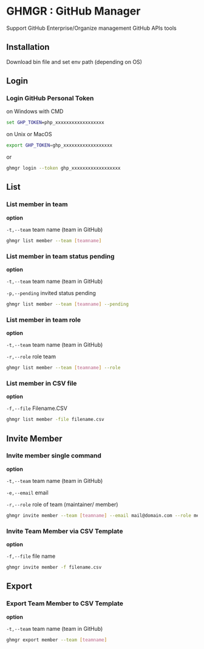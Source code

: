 # GHMGR : GitHub Manager
Support GitHub Enterprise/Organize management GitHub APIs tools 


## Installation

Download bin file and set env path (depending on OS)



## Login

### Login GitHub Personal Token

on Windows with CMD

```cmd
set GHP_TOKEN=php_xxxxxxxxxxxxxxxxxx
```

on Unix or MacOS

```bash
export GHP_TOKEN=ghp_xxxxxxxxxxxxxxxxxx
```

or 

```bash
ghmgr login --token ghp_xxxxxxxxxxxxxxxxxx
```



## List

### List member in team

**option**

```-t,--team``` team name (team in GitHub)

```bash
ghmgr list member --team [teamname]
```

### List member in team status pending

**option**

```-t,--team``` team name (team in GitHub)

```-p,--pending``` invited status pending


```bash
ghmgr list member --team [teamname] --pending
```

### List member in team role

**option**

```-t,--team``` team name (team in GitHub)

```-r,--role``` role team

```bash
ghmgr list member --team [teamname] --role
```

### List member in CSV file

**option**

```-f,--file``` Filename.CSV


```bash
ghmgr list member -file filename.csv
```


## Invite Member

### Invite member single command

**option**

```-t,--team``` team name (team in GitHub)

```-e,--email``` email

```-r,--role``` role of team (maintainer/ member)

```bash
ghmgr invite member --team [teamname] --email mail@domain.com --role member
```

### Invite Team Member via CSV Template

**option**

```-f,--file``` file name

```bash
ghmgr invite member -f filename.csv
```

## Export

### Export Team Member to CSV Template

**option**

```-t,--team``` team name (team in GitHub)


```bash
ghmgr export member --team [teamname]
```



